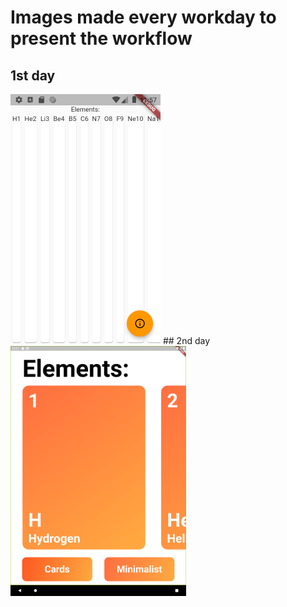 # Images made every workday to present the workflow
## 1st day
<img src="https://github.com/KristofKekesi/Elements/blob/master/img/day_1.png" height=400px>
## 2nd day
<img src="https://github.com/KristofKekesi/Elements/blob/master/img/day2.png" height=400px>
